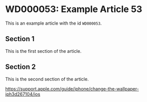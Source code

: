 # WD000053: Example Article 53

This is an example article with the id `WD000053`.

## Section 1

This is the first section of the article.

## Section 2

This is the second section of the article.

https://support.apple.com/guide/iphone/change-the-wallpaper-iph3d267104/ios
